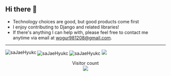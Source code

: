 ## Hi there 👋
- Technology choices are good, but good products come first
- I enjoy contributing to Django and related libraries!
- If there's anything I can help with, please feel free to contact me anytime via email at wogur981208@gmail.com.
---
<img align="left" src="https://github-readme-stats.vercel.app/api/top-langs?username=saJaeHyukc&show_icons=true&locale=en&layout=compact" alt="saJaeHyukc" />

<img align="center" src="https://github-readme-stats.vercel.app/api?username=saJaeHyukc&show_icons=true&locale=en" alt="saJaeHyukc" />

<img align="center" src="https://github-readme-streak-stats.herokuapp.com/?user=saJaeHyukc&" alt="saJaeHyukc" />
<a href=#><img src="contributions.svg"></a>

<p align="center"> 
  Visitor count<br>
  <img src="https://profile-counter.glitch.me/sajaehyukc/count.svg" />
</p>
